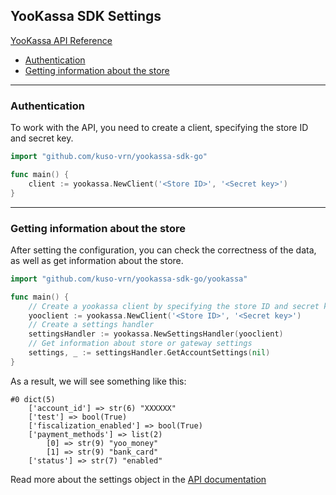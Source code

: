 ## YooKassa SDK Settings

[YooKassa API Reference](https://yookassa.ru/developers/api?lang=en)
* [Authentication](#Authentication)
* [Getting information about the store](#Getting-information-about-the-store)
---

### Authentication

To work with the API, you need to create a client, specifying the store ID and secret key.

```go
import "github.com/kuso-vrn/yookassa-sdk-go"

func main() {
    client := yookassa.NewClient('<Store ID>', '<Secret key>')	
}
```

---

### Getting information about the store

After setting the configuration, you can check the correctness of the data, as well as get information about the store.

```go
import "github.com/kuso-vrn/yookassa-sdk-go/yookassa"

func main() {
    // Create a yookassa client by specifying the store ID and secret key
    yooclient := yookassa.NewClient('<Store ID>', '<Secret key>')
    // Create a settings handler
	settingsHandler := yookassa.NewSettingsHandler(yooclient)
    // Get information about store or gateway settings
	settings, _ := settingsHandler.GetAccountSettings(nil)
}
```
As a result, we will see something like this:
```
#0 dict(5) 
    ['account_id'] => str(6) "XXXXXX"
    ['test'] => bool(True) 
    ['fiscalization_enabled'] => bool(True) 
    ['payment_methods'] => list(2) 
        [0] => str(9) "yoo_money"
        [1] => str(9) "bank_card"
    ['status'] => str(7) "enabled"
```
Read more about the settings object in the [API documentation](https://yookassa.ru/developers/api?lang=en#me_object)

